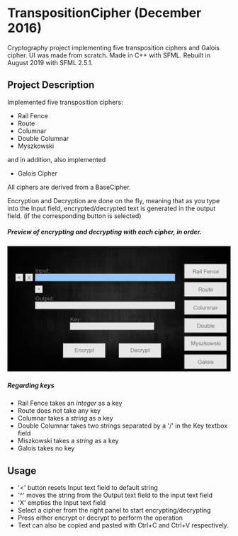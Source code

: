 # TranspositionCipher (December 2016)
Cryptography project implementing five transposition ciphers and Galois cipher. UI was made from scratch. Made in C++ with SFML. Rebuilt in August 2019 with SFML 2.5.1.

## Project Description
Implemented five transposition ciphers:
* Rail Fence
* Route
* Columnar
* Double Columnar
* Myszkowski

and in addition, also implemented
* Galois Cipher

All ciphers are derived from a BaseCipher.

Encryption and Decryption are done on the fly, meaning that as you type into the Input field, encrypted/decrypted text is generated in the output field. (if the corresponding button is selected)

##### Preview of encrypting and decrypting with each cipher, in order.

![](transposition.gif)

##### Regarding keys
* Rail Fence takes an *integer* as a key
* Route does not take any key
* Columnar takes a *string* as a key
* Double Columnar takes two strings separated by a '/' in the Key textbox field
* Miszkowski takes a *string* as a key
* Galois takes no key

## Usage
* '<' button resets Input text field to default string
* '^' moves the string from the Output text field to the input text field
* 'X' empties the Input text field
* Select a cipher from the right panel to start encrypting/decrypting
* Press either encrypt or decrypt to perform the operation
* Text can also be copied and pasted with Ctrl+C and Ctrl+V respectively.
